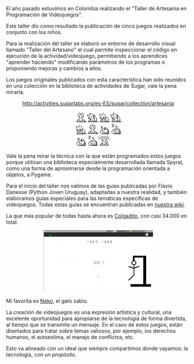 <html><body><p>El año pasado estuvimos en Colombia realizando el "Taller de Artesanía en Programación de Videojuegos".



Este taller dio como resultado la publicación de cinco juegos realizados en conjunto con los niños.



Para la realización del taller se elaboró un entorno de desarrollo visual llamado "Taller del Artesano" el cual permite inspeccionar el código en ejecución de la actividad/videojuego, permitiendo a los aprendices "aprender haciendo" modificando parámetros de los programas o proponiendo mejoras y cambios a ellos.



Los juegos originales publicados con esta característica han sido reunidos en una colección en la biblioteca de actividades de Sugar, vale la pena mirarla.

</p><p style="text-align: center"><a href="http://activities.sugarlabs.org/es-ES/sugar/collection/artesania">http://activities.sugarlabs.org/es-ES/sugar/collection/artesania</a></p>

<p style="text-align: center"><a href="http://activities.sugarlabs.org/es-ES/sugar/collection/artesania"><img class="size-full wp-image-543 aligncenter" title="Neko_animation_steps_-_falling_asleep" src="/files/2015/04/Neko_animation_steps_-_falling_asleep.png" alt="" width="128" height="96"></a></p>

Vale la pena mirar la técnica con la que están programados estos juegos porque utilizan una biblioteca especialmente desarrollada llamada Spyral, como una forma de aproximarse desde la programación orientada a objetos, a Pygame.



Para el inicio del taller nos valimos de las guías publicadas por Flavio Danesse (Python Joven Uruguay), adaptadas a nuestra realidad, y también elaboramos guías especiales para las temáticas específicas de videojuegos. Todas estas guías se encuentran publicadas en <a href="http://pe.sugarlabs.org/ir/Python">nuestra wiki</a>.



La que más popular de todas hasta ahora es <a href="http://activities.sugarlabs.org/es-ES/sugar/addon/4741">Colgadito</a>, con casi 34.000 en total.

<p style="text-align: center"><a href="http://activities.sugarlabs.org/es-ES/sugar/collection/artesania"><img class="aligncenter size-medium wp-image-544" title="Captura de pantalla - 220414 - 12:48:05" src="/files/2015/04/Captura-de-pantalla-220414-124805-300x168.png" alt="" width="300" height="168"></a></p>

Mi favorita es <a href="http://activities.sugarlabs.org/es-ES/sugar/addon/4743">Neko</a>, el gato sabio.



La creación de videojuegos es una expresión artística y cultural, una excelente oportunidad para apropiarse de la tecnología de forma divertida, al tiempo que se transmite un mensaje. En el caso de estos juegos, están diseñados para tratar sobre temas valiosos, por ejemplo, los derechos humanos, el autoestima, el manejo de conflictos, etc.



Esto va alineado con un ideal que siempre compartimos donde vayamos: la tecnología, <em>con un propósito</em>.</body></html>